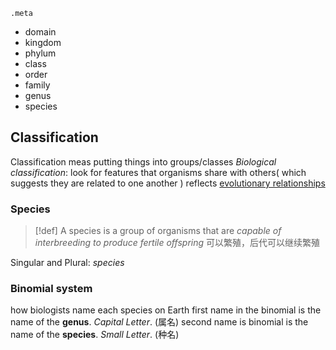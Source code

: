`.meta`
- domain
- kingdom
- phylum
- class
- order
- family
- genus
- species
## Classification
Classification meas putting things into groups/classes
*Biological classification*: look for features that organisms share with others( which suggests they are related to one another )
reflects <u>evolutionary relationships</u> 
### Species

> [!def] 
> A species is a group of organisms that are *capable of interbreeding to produce fertile offspring*
> 可以繁殖，后代可以继续繁殖

Singular and Plural: *species*

### Binomial system
how biologists name each species on Earth
first name in the binomial is the name of the **genus**. *Capital Letter*. (属名)
second name is binomial is the name of the **species**. *Small Letter*. (种名)